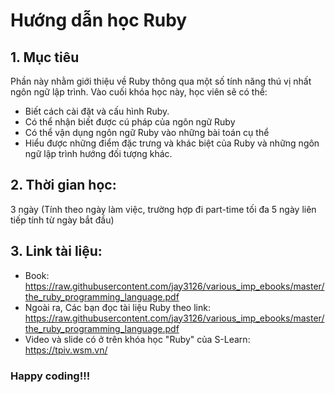 # Hướng dẫn học Ruby

## 1. Mục tiêu
Phần này nhằm giới thiệu về Ruby thông qua một số tính năng thú vị nhất ngôn ngữ lập trình.
Vào cuối khóa học này, học viên sẽ có thể:
  - Biết cách cài đặt và cấu hình Ruby.
  - Có thể nhận biết được cú pháp của ngôn ngữ Ruby
  - Có thể vận dụng ngôn ngữ Ruby vào những bài toán cụ thể
  - Hiểu được những điểm đặc trưng và khác biệt của Ruby và những ngôn ngữ lập trình hướng đối tượng khác.

## 2. Thời gian học:
3 ngày (Tính theo ngày làm việc, trường hợp đi part-time tối đa 5 ngày liên tiếp tính từ ngày bắt đầu)

## 3. Link tài liệu:
- Book: https://raw.githubusercontent.com/jay3126/various_imp_ebooks/master/the_ruby_programming_language.pdf
- Ngoài ra, Các bạn đọc tài liệu Ruby theo link: https://raw.githubusercontent.com/jay3126/various_imp_ebooks/master/the_ruby_programming_language.pdf
- Video và slide có ở trên khóa học "Ruby" của S-Learn: https://tpiv.wsm.vn/

### Happy coding!!!
